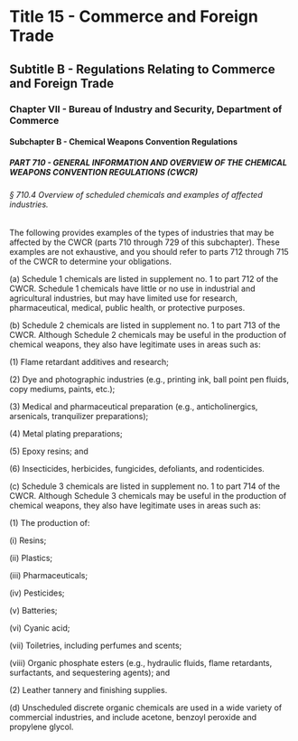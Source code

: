 
# Title 15 - Commerce and Foreign Trade
## Subtitle B - Regulations Relating to Commerce and Foreign Trade
### Chapter VII - Bureau of Industry and Security, Department of Commerce
#### Subchapter B - Chemical Weapons Convention Regulations
##### PART 710 - GENERAL INFORMATION AND OVERVIEW OF THE CHEMICAL WEAPONS CONVENTION REGULATIONS (CWCR)
###### § 710.4 Overview of scheduled chemicals and examples of affected industries.

The following provides examples of the types of industries that may be affected by the CWCR (parts 710 through 729 of this subchapter). These examples are not exhaustive, and you should refer to parts 712 through 715 of the CWCR to determine your obligations.

(a) Schedule 1 chemicals are listed in supplement no. 1 to part 712 of the CWCR. Schedule 1 chemicals have little or no use in industrial and agricultural industries, but may have limited use for research, pharmaceutical, medical, public health, or protective purposes.

(b) Schedule 2 chemicals are listed in supplement no. 1 to part 713 of the CWCR. Although Schedule 2 chemicals may be useful in the production of chemical weapons, they also have legitimate uses in areas such as:

(1) Flame retardant additives and research;

(2) Dye and photographic industries (e.g., printing ink, ball point pen fluids, copy mediums, paints, etc.);

(3) Medical and pharmaceutical preparation (e.g., anticholinergics, arsenicals, tranquilizer preparations);

(4) Metal plating preparations;

(5) Epoxy resins; and

(6) Insecticides, herbicides, fungicides, defoliants, and rodenticides.

(c) Schedule 3 chemicals are listed in supplement no. 1 to part 714 of the CWCR. Although Schedule 3 chemicals may be useful in the production of chemical weapons, they also have legitimate uses in areas such as:

(1) The production of:

(i) Resins;

(ii) Plastics;

(iii) Pharmaceuticals;

(iv) Pesticides;

(v) Batteries;

(vi) Cyanic acid;

(vii) Toiletries, including perfumes and scents;

(viii) Organic phosphate esters (e.g., hydraulic fluids, flame retardants, surfactants, and sequestering agents); and

(2) Leather tannery and finishing supplies.

(d) Unscheduled discrete organic chemicals are used in a wide variety of commercial industries, and include acetone, benzoyl peroxide and propylene glycol.

